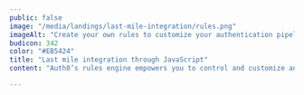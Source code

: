 ```yaml
---
public: false
image: "/media/landings/last-mile-integration/rules.png"
imageAlt: "Create your own rules to customize your authentication pipeline."
budicon: 342
color: "#EB5424"
title: "Last mile integration through JavaScript"
content: "Auth0’s rules engine empowers you to control and customize any stage of the authentication and authorization pipeline. We know that every case is completely different!"

---
```

